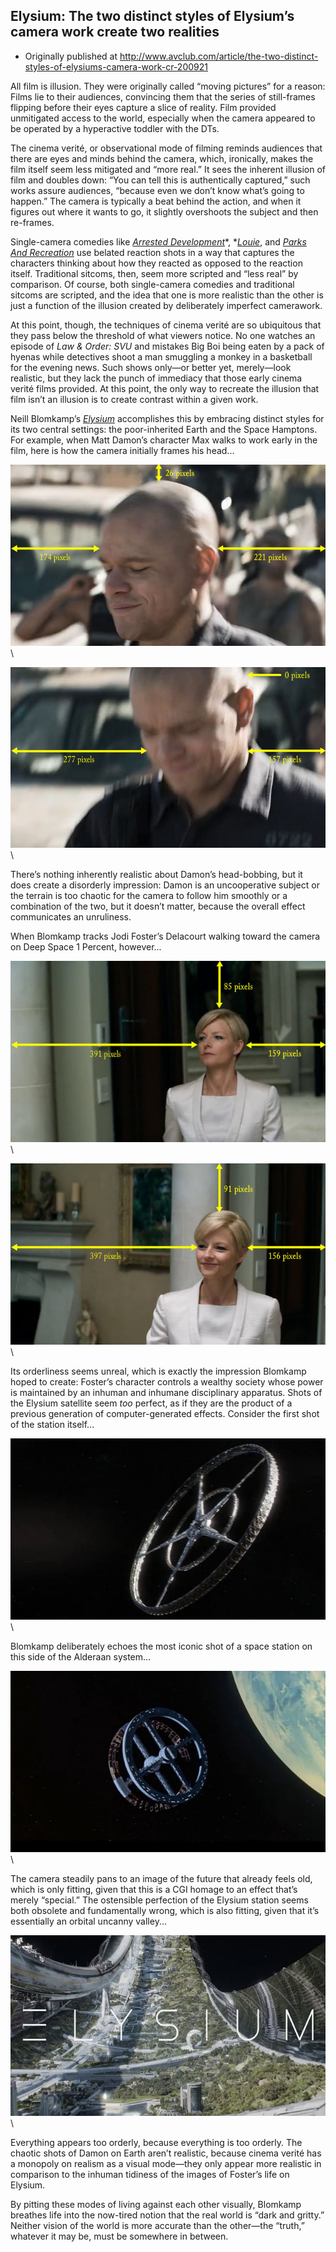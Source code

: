 ## Elysium: The two distinct styles of Elysium’s camera work create two realities

 * Originally published at http://www.avclub.com/article/the-two-distinct-styles-of-elysiums-camera-work-cr-200921

All film is illusion. They were originally called “moving pictures” for a reason: Films lie to their audiences, convincing them that the series of still-frames flipping before their eyes capture a slice of reality. Film provided unmitigated access to the world, especially when the camera appeared to be operated by a hyperactive toddler with the DTs.

The cinema verité, or observational mode of filming reminds audiences that there are eyes and minds behind the camera, which, ironically, makes the film itself seem less mitigated and “more real.” It sees the inherent illusion of film and doubles down: “You can tell this is authentically captured,” such works assure audiences, “because even we don’t know what’s going to happen.” The camera is typically a beat behind the action, and when it figures out where it wants to go, it slightly overshoots the subject and then re-frames.

Single-camera comedies like [*Arrested Development*](http://www.avclub.com/tv/arrested-development/)*, *[*Louie*](http://www.avclub.com/tv/louie/), and [*Parks And Recreation*](http://www.avclub.com/tv/parks-and-recreation/) use belated reaction shots in a way that captures the characters thinking about how they reacted as opposed to the reaction itself. Traditional sitcoms, then, seem more scripted and “less real” by comparison. Of course, both single-camera comedies and traditional sitcoms are scripted, and the idea that one is more realistic than the other is just a function of the illusion created by deliberately imperfect camerawork.

 At this point, though, the techniques of cinema verité are so ubiquitous that they pass below the threshold of what viewers notice. No one watches an episode of *Law & Order: SVU* and mistakes Big Boi being eaten by a pack of hyenas while detectives shoot a man smuggling a monkey in a basketball for the evening news. Such shows only—or better yet, merely—look realistic, but they lack the punch of immediacy that those early cinema verité films provided. At this point, the only way to recreate the illusion that film isn’t an illusion is to create contrast within a given work.

Neill Blomkamp’s [*Elysium*](http://www.avclub.com/review/elysium-101238) accomplishes this by embracing distinct styles for its two central settings: the poor-inherited Earth and the Space Hamptons. For example, when Matt Damon’s character Max walks to work early in the film, here is how the camera initially frames his head...

![501294](images/film/elysium/501294.jpg)\ 

![501295](images/film/elysium/501295.jpg)\ 

There’s nothing inherently realistic about Damon’s head-bobbing, but it does create a disorderly impression: Damon is an uncooperative subject or the terrain is too chaotic for the camera to follow him smoothly or a combination of the two, but it doesn’t matter, because the overall effect communicates an unruliness.

When Blomkamp tracks Jodi Foster’s Delacourt walking toward the camera on Deep Space 1 Percent, however...

![501296](images/film/elysium/501296.jpg)\ 

![501297](images/film/elysium/501297.jpg)\ 

Its orderliness seems unreal, which is exactly the impression Blomkamp hoped to create: Foster’s character controls a wealthy society whose power is maintained by an inhuman and inhumane disciplinary apparatus. Shots of the Elysium satellite seem *too* perfect, as if they are the product of a previous generation of computer-generated effects. Consider the first shot of the station itself...

![501298](images/film/elysium/501298.jpg)\ 

Blomkamp deliberately echoes the most iconic shot of a space station on this side of the Alderaan system...

![501299](images/film/elysium/501299.jpg)\ 

The camera steadily pans to an image of the future that already feels old, which is only fitting, given that this is a CGI homage to an effect that’s merely “special.” The ostensible perfection of the Elysium station seems both obsolete and fundamentally wrong, which is also fitting, given that it’s essentially an orbital uncanny valley...

![501300](images/film/elysium/501300.jpg)\ 

Everything appears too orderly, because everything is too orderly. The chaotic shots of Damon on Earth aren’t realistic, because cinema verité has a monopoly on realism as a visual mode—they only appear more realistic in comparison to the inhuman tidiness of the images of Foster’s life on Elysium.

By pitting these modes of living against each other visually, Blomkamp breathes life into the now-tired notion that the real world is “dark and gritty.” Neither vision of the world is more accurate than the other—the “truth,” whatever it may be, must be somewhere in between.
